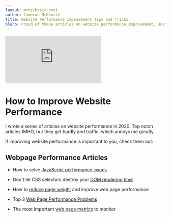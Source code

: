 ```yaml
---
layout: mcnz/basic-post
author: Cameron McKenzie
title: Website Performance Improvement Tips and Tricks
blurb: Proud of these articles on website performance improvement. Just wish they got more hits.
---
```


<iframe  src="https://www.youtube.com/embed/6zTPiuAsMQU" frameborder="0" allow="accelerometer; autoplay; clipboard-write; encrypted-media; gyroscope; picture-in-picture" allowfullscreen></iframe>

# How to Improve Website Performance 

I wrote a series of articles on website performance in 2020. Top notch articles IMHO, but they get hardly and traffic, which annoys me greatly.

If improving website performance is important to you, check them out:

## Webpage Performance Articles

* How to solve [JavaScript performance issues](https://www.theserverside.com/blog/Coffee-Talk-Java-News-Stories-and-Opinions/Easy-JavaScript-performance-optimization-tips-for-a-speedy-site)

* Don't let CSS selectors destroy your [DOM rendering time](https://www.theserverside.com/tip/CSS-performance-optimization-in-5-easy-steps)

* How to [reduce page weight](https://www.theserverside.com/tip/5-tips-to-reduce-webpage-weight-and-improve-user-experience) and improve web page performance

* Top 3 [Web Page Performance Problems](https://www.theserverside.com/blog/Coffee-Talk-Java-News-Stories-and-Opinions/Top-3-website-performance-issues-and-how-to-fix-them)

* The most important [web page metrics](https://www.theserverside.com/feature/6-top-webpage-performance-metrics-to-monitor) to monitor

